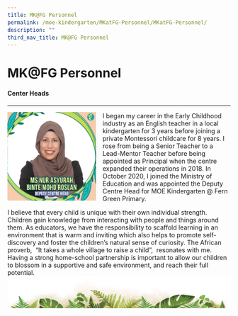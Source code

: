 ```yaml
---
title: MK@FG Personnel
permalink: /moe-kindergarten/MKatFG-Personnel/MKatFG-Personnel/
description: ""
third_nav_title: MK@FG Personnel
---
```

# MK@FG Personnel


#### **Center Heads**

------

<img src="/images/MK@Fern%20Green/Nur%20Asyurah%20Binte%20Mohd%20Roslan.jpg" style="width:200px;height:200px;margin-right:15px;" align="left"> I began my career in the Early Childhood industry as an English teacher in a local kindergarten for 3 years before joining a private Montessori childcare for 8 years. I rose from being a Senior Teacher to a Lead-Mentor Teacher before being appointed as Principal when the centre expanded their operations in 2018. In October 2020, I joined the Ministry of Education and was appointed the Deputy Centre Head for MOE Kindergarten @ Fern Green Primary.  
  
I believe that every child is unique with their own individual strength. Children gain knowledge from interacting with people and things around them. As educators, we have the responsibility to scaffold learning in an environment that is warm and inviting which also helps to promote self-discovery and foster the children’s natural sense of curiosity. The African proverb,&nbsp; “It takes a whole village to raise a child”,&nbsp; resonates with me. Having a strong home-school partnership is important to allow our children to blossom in a supportive and safe environment, and reach their full potential.
![](/images/bg-bottom.png)